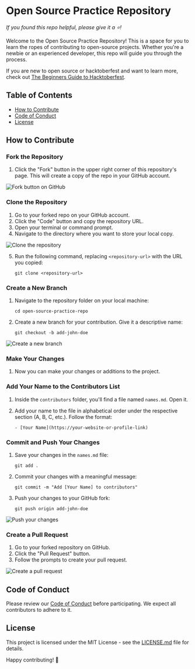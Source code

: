 # Open Source Practice Repository

_If you found this repo helpful, please give it a ⭐!_

Welcome to the Open Source Practice Repository! This is a space for you to learn the ropes of contributing to open-source projects. Whether you're a newbie or an experienced developer, this repo will guide you through the process.

If you are new to open source or hacktoberfest and want to learn more, check out [The Beginners Guide to Hacktoberfest](https://blog.timonwa.com/series/the-beginners-guide-to-hacktoberfest).

## Table of Contents

- [How to Contribute](#how-to-contribute)
- [Code of Conduct](#code-of-conduct)
- [License](#license)

## How to Contribute

### Fork the Repository

1. Click the "Fork" button in the upper right corner of this repository's page. This will create a copy of the repo in your GitHub account.

![Fork button on GitHub](./images/image1.png)

### Clone the Repository

1. Go to your forked repo on your GitHub account.
2. Click the "Code" button and copy the repository URL.
3. Open your terminal or command prompt.
4. Navigate to the directory where you want to store your local copy.

![Clone the repository](./images/image2.png)

5. Run the following command, replacing `<repository-url>` with the URL you copied:
   
   ```
   git clone <repository-url>
   ```

### Create a New Branch

1. Navigate to the repository folder on your local machine:
   
   ```
   cd open-source-practice-repo
   ```
   
2. Create a new branch for your contribution. Give it a descriptive name:
   
   ```
   git checkout -b add-john-doe
   ```

![Create a new branch](./images/image3.png)

### Make Your Changes

1. Now you can make your changes or additions to the project.

### Add Your Name to the Contributors List

1. Inside the `contributors` folder, you'll find a file named `names.md`. Open it.

2. Add your name to the file in alphabetical order under the respective section (A, B, C, etc.). Follow the format:
   
   ```
   - [Your Name](https://your-website-or-profile-link)
   ```

### Commit and Push Your Changes

1. Save your changes in the `names.md` file:

   ```
   git add .
   ```

2. Commit your changes with a meaningful message:

   ```
   git commit -m "Add [Your Name] to contributors"
   ```

3. Push your changes to your GitHub fork:
   ```
   git push origin add-john-doe
   ```

![Push your changes](./images/image4.png)

### Create a Pull Request

1. Go to your forked repository on GitHub.
2. Click the "Pull Request" button.
3. Follow the prompts to create your pull request.

![Create a pull request](./images/image5.png)

## Code of Conduct

Please review our [Code of Conduct](link-to-code-of-conduct) before participating. We expect all contributors to adhere to it.

## License

This project is licensed under the MIT License - see the [LICENSE.md](LICENSE.md) file for details.

Happy contributing! 🚀
